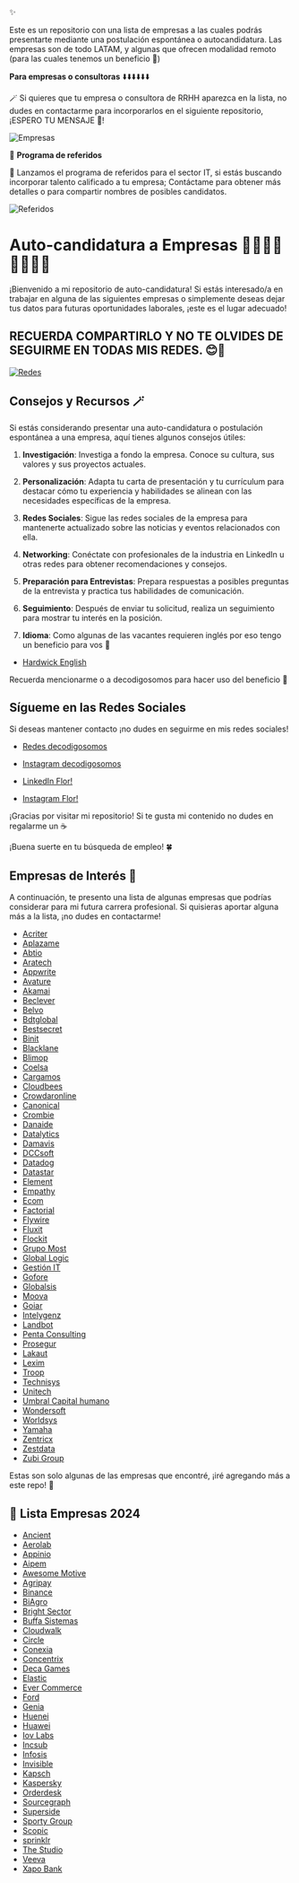 ✨

Este es un repositorio con una lista de empresas a las cuales podrás presentarte mediante una postulación espontánea o autocandidatura. Las empresas son de todo LATAM, y algunas que ofrecen modalidad remoto (para las cuales tenemos un beneficio 🎁)

**Para empresas o consultoras** ⬇️⬇️⬇️⬇️⬇️⬇️

🪄 Si quieres que tu empresa o consultora de RRHH aparezca en la lista, no dudes en contactarme para incorporarlos en el siguiente repositorio, ¡ESPERO TU MENSAJE 📨!

![Empresas](../Autocandidaturas/img/empresas.png)


📢 **Programa de referidos**

💫 Lanzamos el programa de referidos para el sector IT, si estás buscando incorporar talento calificado a tu empresa; Contáctame para obtener más detalles o para compartir nombres de posibles candidatos. 

![Referidos](../Autocandidaturas/img/referidos.png)



# Auto-candidatura a Empresas 🧑‍🎓👩‍🎓👩‍💻🧑‍💻

¡Bienvenido a mi repositorio de auto-candidatura! Si estás interesado/a en trabajar en alguna de las siguientes empresas o simplemente deseas dejar tus datos para futuras oportunidades laborales, ¡este es el lugar adecuado!

## RECUERDA COMPARTIRLO Y NO TE OLVIDES DE SEGUIRME EN TODAS MIS REDES. 😊🥳

[![Redes](https://ugc.production.linktr.ee/JhpTny5RRq6ymVOsxRPA_mm4UWjQQAz30B0pk?io=true&size=avatar-v1_0)](https://linktr.ee/decodigosomos)

## Consejos y Recursos 🪄

Si estás considerando presentar una auto-candidatura o postulación espontánea a una empresa, aquí tienes algunos consejos útiles:

1. **Investigación**: Investiga a fondo la empresa. Conoce su cultura, sus valores y sus proyectos actuales.

2. **Personalización**: Adapta tu carta de presentación y tu currículum para destacar cómo tu experiencia y habilidades se alinean con las necesidades específicas de la empresa.

3. **Redes Sociales**: Sigue las redes sociales de la empresa para mantenerte actualizado sobre las noticias y eventos relacionados con ella.

4. **Networking**: Conéctate con profesionales de la industria en LinkedIn u otras redes para obtener recomendaciones y consejos.

5. **Preparación para Entrevistas**: Prepara respuestas a posibles preguntas de la entrevista y practica tus habilidades de comunicación.

6. **Seguimiento**: Después de enviar tu solicitud, realiza un seguimiento para mostrar tu interés en la posición.

7. **Idioma**: Como algunas de las vacantes requieren inglés por eso tengo un beneficio para vos 🎁
- [Hardwick English](https://www.instagram.com/hardwickenglish/)
>
Recuerda mencionarme o a decodigosomos para hacer uso del beneficio 🎁
>


## Sígueme en las Redes Sociales

Si deseas mantener contacto ¡no dudes en seguirme en mis redes sociales!

- [Redes decodigosomos](https://linktr.ee/decodigosomos)

- [Instagram decodigosomos](https://www.instagram.com/decodigosomos)

- [LinkedIn Flor!](https://www.linkedin.com/in/nievaflorencia)

- [Instagram Flor!](https://www.instagram.com/flore_n33)

¡Gracias por visitar mi repositorio!  Si te gusta mi contenido no dudes en regalarme un ☕

¡Buena suerte en tu búsqueda de empleo! 🍀


## Empresas de Interés 🎯

A continuación, te presento una lista de algunas empresas que podrías considerar para mi futura carrera profesional. Si quisieras aportar alguna más a la lista, ¡no dudes en contactarme!

- [Acriter](https://acriter.net/contacto/)
- [Aplazame](https://aplazame.com/trabaja-con-nosotros/)
- [Abtio](https://www.abtio.com/)
- [Aratech](https://aratech.viterbit.site/#list-jobs-container)
- [Appwrite](https://www.appwrite.careers/)
- [Avature](https://careers.avature.net/en_US/main/SearchJobs)
- [Akamai](https://akamaicareers.inflightcloud.com/search?searchable=%5B%5D&section=aka_ext)
- [Beclever](https://beclevercorp.com/es/)
- [Belvo](https://belvo.com/careers/)
- [Bdtglobal](https://bdtglobal.com/cultura.php)
- [Bestsecret](https://jobs.bestsecret.com/en/jobs.html)
- [Binit](https://binit.tech/en/careers/)
- [Blacklane](https://boards.greenhouse.io/blacklane)
- [Blimop](https://blimop.tech/busquedas-activas/)
- [Coelsa](https://coelsa.hiringroom.com/jobs)
- [Cargamos](https://www.cargamos.com/vacantes/)
- [Cloudbees](https://www.cloudbees.com/careers/job)
- [Crowdaronline](https://www.crowdaronline.com/#sumate)
- [Canonical](https://canonical.com/careers/all?location=emea&location=americas)
- [Crombie](https://crombie.dev/join/)
- [Danaide](https://danaide.com.ar/es/sumate-a-nuestro-equipo/)
- [Datalytics](https://www.datalytics.com/postulate/)
- [Damavis](https://damavis.com/es/jobs)
- [DCCsoft](https://www.dccsoft.com.ar/sumate/)
- [Datadog](https://careers.datadoghq.com/)
- [Datastar](https://www.datastar.com.ar/rrhh/)
- [Element](https://element.io/careers)
- [Empathy](https://empathy.co/company/careers/)
- [Ecom](https://ecom.com.ar/es/about)
- [Factorial](https://factorialhr.com/join-factorial)
- [Flywire](https://www.flywire.com/company/careers)
- [Fluxit](https://www.fluxitsoft.com/)
- [Flockit](https://www.flockit.com.ar/contacto.php)
- [Grupo Most](https://www.grupomost.com/busquedas-activas/)
- [Global Logic](https://www.globallogic.com/career-search-page/?keywords=&experience=&locations=&c=)
- [Gestión IT](https://gestionit.com.ar/rrhh/)
- [Gofore](https://gofore.com/en/careers/)
- [Globalsis](https://www.globalsis.com.ar/)
- [Moova](https://moova.factorialhr.com/#jobs)
- [Goiar](https://www.goiar.com/)
- [Intelygenz](https://recruitment.intelygenz.com/)
- [Landbot](https://jobs.landbot.io/)
- [Penta Consulting](https://pentaconsulting.com.ar/empresa/acerca-de-nosotros/)
- [Prosegur](https://www.prosegur.com/trabaja-con-nosotros)
- [Lakaut](https://www.lakaut.com.ar/)
- [Lexim](https://lexim.solutions/trabaja-con-nosotros/)
- [Troop](https://apply.workable.com/troop-1/)
- [Technisys](https://boards.greenhouse.io/technisyscareers) 
- [Unitech](https://www.unitech-corp.com/sumate/)
- [Umbral Capital humano](https://umbralcapitalhumano.hiringroom.com/jobs/get_vacancy/64dcd07055db0f013473ee4b?source=linkedinjobs )
- [Wondersoft](https://www.wondersoft.com.ar/contacto/)
- [Worldsys](https://worldsys.hiringroom.com/jobs/ )
- [Yamaha](https://yamana.tech/# )
- [Zentricx](https://zentricx.com/trabaja-con-nosotros/)
- [Zestdata](https://www.zestdata.net/work-with-us?lang=es )
- [Zubi Group](https://apply.workable.com/zubi-group/#jobs)

Estas son solo algunas de las empresas que encontré, ¡iré agregando más a este repo! 🌼


## 📢 Lista Empresas 2024 

- [Ancient](https://careers.ancient.gg/)
- [Aerolab](https://aerolab.co/careers)
- [Appinio](https://boards.eu.greenhouse.io/appinio)
- [Aipem](https://aipem.com/)
- [Awesome Motive](https://awesomemotive.com/careers/#positions)
- [Agripay](https://agripay.ar/)
- [Binance](https://www.binance.com/en/careers/job-openings?team=All)
- [BiAgro](https://www.biagro.com.ar/#/)
- [Bright Sector](https://www.brightsector.com/)
- [Buffa Sistemas](https://www.bs.com.ar/envianos-tu-cv)
- [Cloudwalk](https://cloudwalk.io/jobs)
- [Circle](https://jobs.lever.co/circleco)
- [Conexia](https://conexia.bamboohr.com/careers)
- [Concentrix](https://jobs.concentrix.com/global/en/c/information-technology-jobs)
- [Deca Games](https://decagames.com/#5)
- [Elastic](https://jobs.elastic.co/#/)
- [Ever Commerce](https://careers.evercommerce.com/us/en/search-results)
- [Ford](https://efds.fa.em5.oraclecloud.com/hcmUI/CandidateExperience/en/sites/CX_1/)
- [Genia](https://www.genia.ai/trabaja-con-genia)
- [Huenei](https://huenei.viterbit.site/)
- [Huawei](https://career.huawei.com/reccampportal/portal5/index.html)
- [Iov Labs](https://www.iovlabs.org/careers)
- [Incsub](https://incsub.com/careers/)
- [Infosis](https://infosis.tech/join-us/)
- [Invisible](https://www.invisible.co/technology-careers/)
- [Kapsch](https://www.kapsch.net/es/carreras)
- [Kaspersky](https://careers.kaspersky.com/)
- [Orderdesk](https://www.orderdesk.com/careers/)
- [Sourcegraph](https://sourcegraph.com/jobs)
- [Superside](https://careers.superside.com/jobs)
- [Sporty Group](https://careers.sporty.com/)
- [Scopic](https://careers.scopicsoftware.com/)
- [sprinklr](https://www.sprinklr.com/careers/)
- [The Studio](https://www.thestudio.com/)
- [Veeva](https://careers.veeva.com/)
- [Xapo Bank](https://www.xapobank.com/careers)
